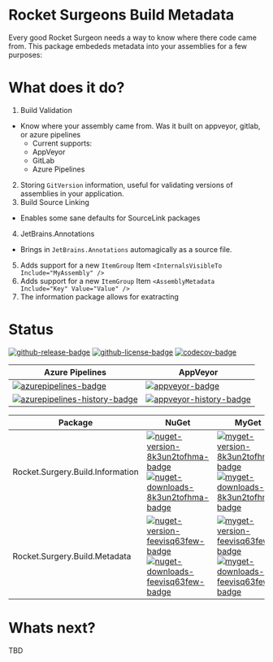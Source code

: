 # Rocket Surgeons Build Metadata

Every good Rocket Surgeon needs a way to know where there code came from.  This package embededs metadata into your assemblies for a few purposes:


# What does it do?
1) Build Validation
  * Know where your assembly came from.  Was it built on appveyor, gitlab, or azure pipelines
    * Current supports:
    * AppVeyor
    * GitLab
    * Azure Pipelines
2) Storing `GitVersion` information, useful for validating versions of assemblies in your application.
3) Build Source Linking
  * Enables some sane defaults for SourceLink packages
4) JetBrains.Annotations
  * Brings in `JetBrains.Annotations` automagically as a source file.
5) Adds support for a new `ItemGroup` Item `<InternalsVisibleTo Include="MyAssembly" />`
5) Adds support for a new `ItemGroup` Item `<AssemblyMetadata Include="Key" Value="Value" />`
6) The information package allows for exatracting

# Status
<!-- badges -->
[![github-release-badge]][github-release]
[![github-license-badge]][github-license]
[![codecov-badge]][codecov]
<!-- badges -->

<!-- history badges -->
| Azure Pipelines | AppVeyor |
| --------------- | -------- |
| [![azurepipelines-badge]][azurepipelines] | [![appveyor-badge]][appveyor] |
| [![azurepipelines-history-badge]][azurepipelines-history] | [![appveyor-history-badge]][appveyor-history] |
<!-- history badges -->

<!-- nuget packages -->
| Package | NuGet | MyGet |
| ------- | ----- | ----- |
| Rocket.Surgery.Build.Information | [![nuget-version-8k3un2tofhma-badge]![nuget-downloads-8k3un2tofhma-badge]][nuget-8k3un2tofhma] | [![myget-version-8k3un2tofhma-badge]![myget-downloads-8k3un2tofhma-badge]][myget-8k3un2tofhma] |
| Rocket.Surgery.Build.Metadata | [![nuget-version-feevisq63few-badge]![nuget-downloads-feevisq63few-badge]][nuget-feevisq63few] | [![myget-version-feevisq63few-badge]![myget-downloads-feevisq63few-badge]][myget-feevisq63few] |
<!-- nuget packages -->

# Whats next?
TBD

<!-- generated references -->
[github-release]: https://github.com/RocketSurgeonsGuild/Build/releases/latest
[github-release-badge]: https://img.shields.io/github/release/RocketSurgeonsGuild/Build.svg?logo=github&style=flat "Latest Release"
[github-license]: https://github.com/RocketSurgeonsGuild/Build/blob/master/LICENSE
[github-license-badge]: https://img.shields.io/github/license/RocketSurgeonsGuild/Build.svg?style=flat "License"
[codecov]: https://codecov.io/gh/RocketSurgeonsGuild/Build
[codecov-badge]: https://img.shields.io/codecov/c/github/RocketSurgeonsGuild/Build.svg?color=E03997&label=codecov&logo=codecov&logoColor=E03997&style=flat "Code Coverage"
[azurepipelines]: https://rocketsurgeonsguild.visualstudio.com/Libraries/_build/latest?definitionId=5&branchName=master
[azurepipelines-badge]: https://img.shields.io/azure-devops/build/rocketsurgeonsguild/Libraries/5.svg?color=98C6FF&label=azure%20pipelines&logo=azuredevops&logoColor=98C6FF&style=flat "Azure Pipelines Status"
[azurepipelines-history]: https://rocketsurgeonsguild.visualstudio.com/Libraries/_build?definitionId=5&branchName=master
[azurepipelines-history-badge]: https://buildstats.info/azurepipelines/chart/rocketsurgeonsguild/Libraries/5?includeBuildsFromPullRequest=false "Azure Pipelines History"
[appveyor]: https://ci.appveyor.com/project/RocketSurgeonsGuild/Build
[appveyor-badge]: https://img.shields.io/appveyor/ci/RocketSurgeonsGuild/Build.svg?color=00b3e0&label=appveyor&logo=appveyor&logoColor=00b3e0&style=flat "AppVeyor Status"
[appveyor-history]: https://ci.appveyor.com/project/RocketSurgeonsGuild/Build/history
[appveyor-history-badge]: https://buildstats.info/appveyor/chart/RocketSurgeonsGuild/Build?includeBuildsFromPullRequest=false "AppVeyor History"
[nuget-8k3un2tofhma]: https://www.nuget.org/packages/Rocket.Surgery.Build.Information/
[nuget-version-8k3un2tofhma-badge]: https://img.shields.io/nuget/v/Rocket.Surgery.Build.Information.svg?color=004880&logo=nuget&style=flat-square "NuGet Version"
[nuget-downloads-8k3un2tofhma-badge]: https://img.shields.io/nuget/dt/Rocket.Surgery.Build.Information.svg?color=004880&logo=nuget&style=flat-square "NuGet Downloads"
[myget-8k3un2tofhma]: https://www.myget.org/feed/rocket-surgeons-guild/package/nuget/Rocket.Surgery.Build.Information
[myget-version-8k3un2tofhma-badge]: https://img.shields.io/myget/rocket-surgeons-guild/vpre/Rocket.Surgery.Build.Information.svg?label=myget&color=004880&logo=nuget&style=flat-square "MyGet Pre-Release Version"
[myget-downloads-8k3un2tofhma-badge]: https://img.shields.io/myget/rocket-surgeons-guild/dt/Rocket.Surgery.Build.Information.svg?color=004880&logo=nuget&style=flat-square "MyGet Downloads"
[nuget-feevisq63few]: https://www.nuget.org/packages/Rocket.Surgery.Build.Metadata/
[nuget-version-feevisq63few-badge]: https://img.shields.io/nuget/v/Rocket.Surgery.Build.Metadata.svg?color=004880&logo=nuget&style=flat-square "NuGet Version"
[nuget-downloads-feevisq63few-badge]: https://img.shields.io/nuget/dt/Rocket.Surgery.Build.Metadata.svg?color=004880&logo=nuget&style=flat-square "NuGet Downloads"
[myget-feevisq63few]: https://www.myget.org/feed/rocket-surgeons-guild/package/nuget/Rocket.Surgery.Build.Metadata
[myget-version-feevisq63few-badge]: https://img.shields.io/myget/rocket-surgeons-guild/vpre/Rocket.Surgery.Build.Metadata.svg?label=myget&color=004880&logo=nuget&style=flat-square "MyGet Pre-Release Version"
[myget-downloads-feevisq63few-badge]: https://img.shields.io/myget/rocket-surgeons-guild/dt/Rocket.Surgery.Build.Metadata.svg?color=004880&logo=nuget&style=flat-square "MyGet Downloads"
<!-- generated references -->

<!-- nuke-data
github:
  owner: RocketSurgeonsGuild
  repository: Build
azurepipelines:
  account: rocketsurgeonsguild
  teamproject: Libraries
  builddefinition: 5
appveyor:
  account: RocketSurgeonsGuild
  build: Build
myget:
  account: rocket-surgeons-guild
-->